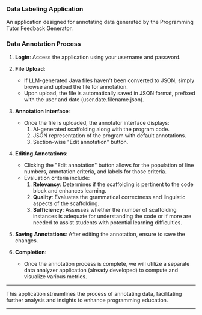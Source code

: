 ### Data Labeling Application

An application designed for annotating data generated by the Programming Tutor Feedback Generator.

### Data Annotation Process

1. **Login**: Access the application using your username and password.

2. **File Upload**:
   - If LLM-generated Java files haven't been converted to JSON, simply browse and upload the file for annotation.
   - Upon upload, the file is automatically saved in JSON format, prefixed with the user and date (user.date.filename.json).

3. **Annotation Interface**:
   - Once the file is uploaded, the annotator interface displays:
     1. AI-generated scaffolding along with the program code.
     2. JSON representation of the program with default annotations.
     3. Section-wise "Edit annotation" button.

4. **Editing Annotations**:
   - Clicking the "Edit annotation" button allows for the population of line numbers, annotation criteria, and labels for those criteria.
   - Evaluation criteria include:
     1. **Relevancy**: Determines if the scaffolding is pertinent to the code block and enhances learning.
     2. **Quality**: Evaluates the grammatical correctness and linguistic aspects of the scaffolding.
     3. **Sufficiency**: Assesses whether the number of scaffolding instances is adequate for understanding the code or if more are needed to assist students with potential learning difficulties.

5. **Saving Annotations**: After editing the annotation, ensure to save the changes.

6. **Completion**:
   - Once the annotation process is complete, we will utilize a separate data analyzer application (already developed) to compute and visualize various metrics.


---

This application streamlines the process of annotating data, facilitating further analysis and insights to enhance programming education.

___________________